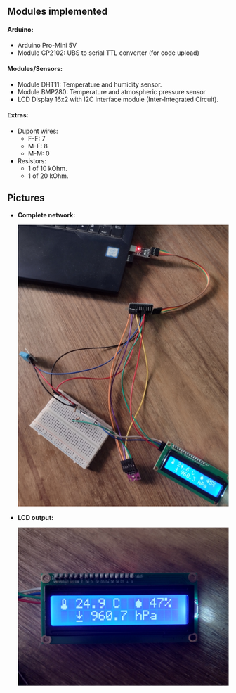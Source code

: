 ## Modules implemented

#### Arduino:
- Arduino Pro-Mini 5V
- Module CP2102: UBS to serial TTL converter (for code upload)

#### Modules/Sensors:
- Module DHT11: Temperature and humidity sensor.
- Module BMP280: Temperature and atmospheric pressure sensor
- LCD Display 16x2 with I2C interface module (Inter-Integrated Circuit).

#### Extras:
- Dupont wires:
  - F-F: 7
  - M-F: 8 
  - M-M: 0
- Resistors:
  - 1 of 10 kOhm.
  - 1 of 20 kOhm.

## Pictures

- **Complete network:**
  
  ![Network](docs/01-complete-network.png)
  
- **LCD output:**
  
  ![LCD-output](docs/02-LCD-output.png)